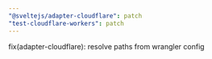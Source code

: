 ```yaml
---
"@sveltejs/adapter-cloudflare": patch
"test-cloudflare-workers": patch
---
```


fix(adapter-cloudflare): resolve paths from wrangler config
